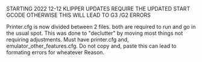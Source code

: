 STARTING 2022 12-12 KLIPPER UPDATES REQUIRE THE UPDATED START GCODE OTHERWISE THIS WILL LEAD TO G3 /G2 ERRORS 

Printer.cfg is now divided between 2 files. both are required to run and go in the usual spot. This was done to "declutter" by moving most things not requiring adjustments.  Must have printer.cfg and, emulator_other_features.cfg. Do not copy and, paste this can lead to formating errors for wheatever Reason. 
